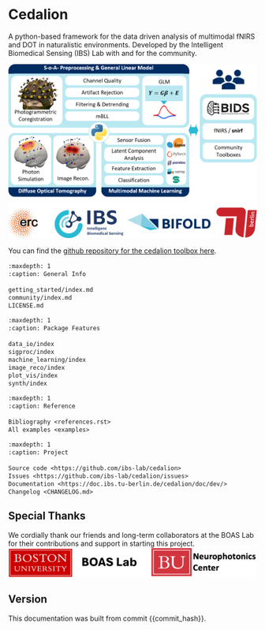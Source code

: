 # Cedalion

A python-based framework for the data driven analysis of multimodal fNIRS and DOT in naturalistic environments. Developed by the Intelligent Biomedical Sensing (IBS) Lab with and for the community.

![cedalion graphical abstract](img/cedalion_frontpage.png)

You can find the [github repository for the cedalion toolbox here](https://github.com/ibs-lab/cedalion).

```{toctree}
:maxdepth: 1
:caption: General Info

getting_started/index.md
community/index.md
LICENSE.md
```

```{toctree}
:maxdepth: 1
:caption: Package Features

data_io/index
sigproc/index
machine_learning/index
image_reco/index
plot_vis/index
synth/index
```


```{toctree}
:maxdepth: 1
:caption: Reference

Bibliography <references.rst>
All examples <examples>
```

```{toctree}
:maxdepth: 1
:caption: Project

Source code <https://github.com/ibs-lab/cedalion>
Issues <https://github.com/ibs-lab/cedalion/issues>
Documentation <https://doc.ibs.tu-berlin.de/cedalion/doc/dev/>
Changelog <CHANGELOG.md>
```

## Special Thanks
We cordially thank our friends and long-term collaborators at the BOAS Lab for their contributions and support in starting this project.
![special thanks](img/special_thanks.png)

## Version
This documentation was built from commit {{commit_hash}}.
